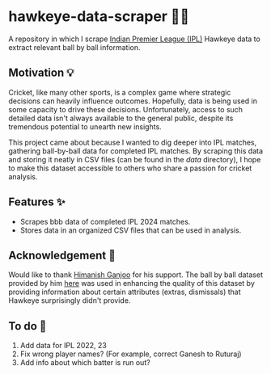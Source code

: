 # hawkeye-data-scraper 🏏🦅
A repository in which I scrape [Indian Premier League (IPL)](https://www.iplt20.com/) Hawkeye data to extract relevant ball by ball information.

## Motivation 💡
Cricket, like many other sports, is a complex game where strategic decisions can heavily influence outcomes. Hopefully, data is being used in some capacity to drive these decisions. Unfortunately, access to such detailed data isn't always available to the general public, despite its tremendous potential to unearth new insights.

This project came about because I wanted to dig deeper into IPL matches, gathering ball-by-ball data for completed IPL matches. By scraping this data and storing it neatly in CSV files (can be found in the *data* directory), I hope to make this dataset accessible to others who share a passion for cricket analysis.

## Features ✨
- Scrapes bbb data of completed IPL 2024 matches.
- Stores data in an organized CSV files that can be used in analysis.

## Acknowledgement 🙌
Would like to thank [Himanish Ganjoo](https://twitter.com/hganjoo_153) for his support. The ball by ball dataset provided by him [here](https://www.dropbox.com/scl/fi/bab0f36l6j7iunjtjpmpk/t20_bbb.csv?rlkey=n5ves62ma5clehpeqcsn0pfnl&e=1&dl=0) was used in enhancing the quality of this dataset by providing information about certain attributes (extras, dismissals) that Hawkeye surprisingly didn't provide.

## To do 🔨

1. Add data for IPL 2022, 23
2. Fix wrong player names? (For example, correct Ganesh to Ruturaj)
3. Add info about which batter is run out?